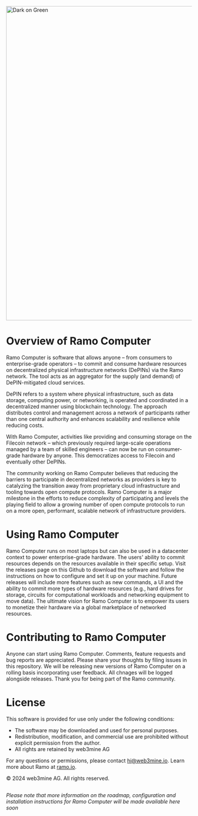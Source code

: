<img width="853" alt="Dark on Green" src="https://github.com/ramo-network/ramo-computer/assets/82394590/6a9c1524-726e-458e-b4f6-f70fdec3a6aa">

# Overview of Ramo Computer
Ramo Computer is software that allows anyone – from consumers to enterprise-grade operators – to commit and consume hardware resources on decentralized physical infrastructure networks (DePINs) via the Ramo network. The tool acts as an aggregator for the supply (and demand) of DePIN-mitigated cloud services.

DePIN refers to a system where physical infrastructure, such as data storage, computing power, or networking, is operated and coordinated in a decentralized manner using blockchain technology. The approach distributes control and management across a network of participants rather than one central authority and enhances scalability and resilience while reducing costs.

With Ramo Computer, activities like providing and consuming storage on the Filecoin network – which previously required large-scale operations managed by a team of skilled engineers – can now be run on consumer-grade hardware by anyone. This democratizes access to Filecoin and eventually other DePINs. 

The community working on Ramo Computer believes that reducing the barriers to participate in decentralized networks as providers is key to catalyzing the transition away from proprietary cloud infrastructure and tooling towards open compute protocols. Ramo Computer is a major milestone in the efforts to reduce complexity of participating and levels the playing field to allow a growing number of open compute protocols to run on a more open, performant, scalable network of infrastructure providers.

# Using Ramo Computer
Ramo Computer runs on most laptops but can also be used in a datacenter context to power enterprise-grade hardware. The users' ability to commit resources depends on the resources available in their specific setup. Visit the releases page on this Github to download the software and follow the instructions on how to configure and set it up on your machine. Future releases will include more features such as new commands, a UI and the ability to commit more types of hardware resources (e.g., hard drives for storage, circuits for computational workloads and networking equipment to move data). The ultimate vision for Ramo Computer is to empower its users to monetize their hardware via a global marketplace of networked resources.

# Contributing to Ramo Computer
Anyone can start using Ramo Computer. Comments, feature requests and bug reports are appreciated. Please share your thoughts by filing issues in this repository. We will be releasing new versions of Ramo Computer on a rolling basis incorporating user feedback. All chnages will be logged alongside releases. Thank you for being part of the Ramo community.

# License
This software is provided for use only under the following conditions:

- The software may be downloaded and used for personal purposes.
- Redistribution, modification, and commercial use are prohibited without explicit permission from the author.
- All rights are retained by web3mine AG

For any questions or permissions, please contact hi@web3mine.io. Learn more about Ramo at [ramo.io](https://www.ramo.io/).

© 2024 web3mine AG. All rights reserved.

##
_Please note that more information on the roadmap, configuration and installation instructions for Ramo Computer will be made available here soon_
##
